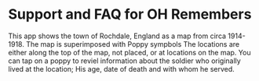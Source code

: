 # Support and FAQ for OH Remembers

This app shows the town of Rochdale, England as a map from circa 1914-1918.
The map is superimposed with Poppy sympbols
The locations are either along the top of the map, not placed, or at locations on the map.
You can tap on a poppy to reviel information about the soldier who originally lived at the location; His age, date of death and with whom he served.

